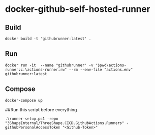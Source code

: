 # docker-github-self-hosted-runner

## Build

```
docker build -t "githubrunner:latest" .
```

## Run

```
docker run -it  --name "githubrunner" -v "$pwd\actions-runner:c:\actions-runner:rw" --rm --env-file "actions.env" githubrunner:latest
```

## Compose

```
docker-compose up
```

##Run this script before everything 


```
.\runner-setup.ps1 -repo "3ShapeInternal/ThreeShape.CICD.GithubActions.Runners" -githubPersonalAccessToken "<Github-Token>"
```

